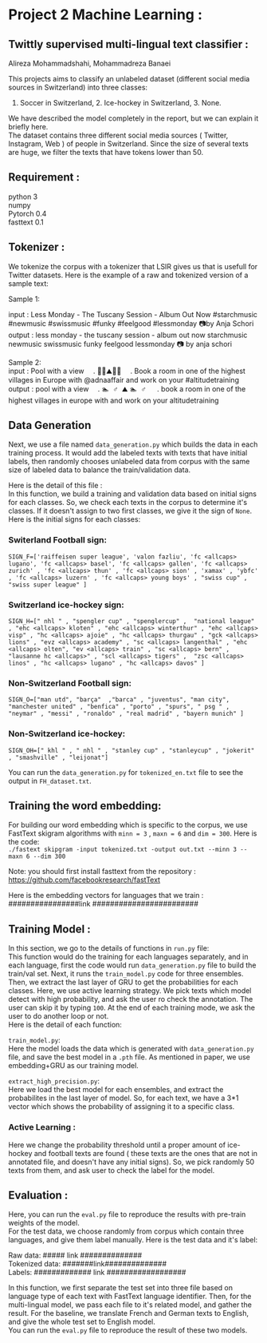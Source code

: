 # Project 2 Machine Learning :
## Twittly supervised multi-lingual text classifier :
Alireza Mohammadshahi, Mohammadreza Banaei  

This projects aims to classify an unlabeled dataset (different social media sources in Switzerland) into three classes: 
1. Soccer in Switzerland, 2. Ice-hockey in Switzerland, 3. None.  

We have described the model completely in the report, but we can explain it briefly here.  
The dataset contains three different social media sources ( Twitter, Instagram, Web ) of people in Switzerland. Since the size of several texts are huge, we filter the texts that have tokens lower than 50. 

## Requirement :
python 3  
numpy  
Pytorch 0.4  
fasttext 0.1  
## Tokenizer :  

We tokenize the corpus with a tokenizer that LSIR gives us that is usefull for Twitter datasets. Here is the example of a raw and tokenized version of a sample text:  

Sample 1:  

input : Less Monday - The Tuscany Session - Album Out Now #starchmusic #newmusic #swissmusic #funky #feelgood #lessmonday 📷by Anja Schori  
output : less monday - the tuscany session - album out now <hashtag> starchmusic <hashtag> newmusic <hashtag> swissmusic <hashtag> funky <hashtag> feelgood <hashtag> lessmonday 📷 by anja schori  

Sample 2:  
input : Pool with a view ⠀ . 🏊‍♂️⛰🏊‍♂️ ⠀ . Book a room in one of the highest villages in Europe with @adnaaffair and work on your #altitudetraining  
output : pool with a view ⠀ . 🏊 ‍ ♂ ️ ⛰ 🏊 ‍ ♂ ️ ⠀ . book a room in one of the highest villages in europe with <user> and work on your <hashtag> altitudetraining  
## Data Generation

Next, we use a file named `data_generation.py` which builds the data in each training process. It would add the labeled texts with texts that have initial labels, then randomly chooses unlabeled data from corpus with the same size of labeled data to balance the train/validation data.  
 
 Here is the detail of this file :  
 In this function, we build a training and validation data based on initial signs for each classes. So, we check each texts in the corpus to determine it's classes. If it doesn't assign to two first classes, we give it the sign of `None`.  
 Here is the initial signs for each classes:  
 ### Switerland Football sign:  
 `SIGN_F=['raiffeisen super league', 'valon fazliu', 'fc <allcaps> lugano', 'fc <allcaps> basel', 'fc <allcaps> gallen', 'fc <allcaps> zurich' , 'fc <allcaps> thun' , 'fc <allcaps> sion' , 'xamax' , 'ybfc' , 'fc <allcaps> luzern' , 'fc <allcaps> young boys' , "swiss cup" , "swiss super league" ]`
 ### Switzerland ice-hockey sign:  
 `SIGN_H=[" nhl " , "spengler cup" , "spenglercup" ,  "national league" , "ehc <allcaps> kloten" , "ehc <allcaps> winterthur" , "ehc <allcaps> visp" , "hc <allcaps> ajoie" , "hc <allcaps> thurgau" , "gck <allcaps> lions" , "evz <allcaps> academy" , "sc <allcaps> langenthal" , "ehc <allcaps> olten", "ev <allcaps> train" , "sc <allcaps> bern" , "lausanne hc <allcaps>" , "scl <allcaps> tigers" ,  "zsc <allcaps> linos" , "hc <allcaps> lugano" , "hc <allcaps> davos" ]`
 ### Non-Switzerland Football sign:  
 `SIGN_O=["man utd", "barça"  ,"barca" , "juventus", "man city", "manchester united" , "benfica" , "porto" , "spurs", " psg " , "neymar" , "messi" , "ronaldo" , "real madrid" , "bayern munich" ]`  
 ### Non-Switzerland ice-hockey:  
 `SIGN_OH=[" khl " , " nhl " , "stanley cup" , "stanleycup" , "jokerit" , "smashville" , "leijonat"]`
 
 You can run the `data_generation.py` for `tokenized_en.txt` file to see the output in `FH_dataset.txt`.  
 ## Training the word embedding:  
 
 For building our word embedding which is specific to the corpus, we use FastText skigram algorithms with `minn = 3` , `maxn = 6` and `dim = 300`. Here is the code:  
 `./fastext skipgram -input tokenized.txt -output out.txt --minn 3 --maxn 6 --dim 300`  
 
 Note: you should first install fasttext from the repository : https://github.com/facebookresearch/fastText  
 
 Here is the embedding vectors for languages that we train :  
 ################link ########################  
 
 ## Training Model :
 In this section, we go to the details of functions in `run.py` file:  
 This function would do the training for each languages separately, and in each language, first the code would run `data_generation.py` file to build the train/val set. Next, it runs the `train_model.py` code for three ensembles. Then, we extract the last layer of GRU to get the probabilities for each classes. Here, we use active learning strategy. We pick texts which model detect with high probability, and ask the user ro check the annotation. The user can skip it by typing `100`. At the end of each training mode, we ask the user to do another loop or not.  
 Here is the detail of each function: 
   
 `train_model.py`:  
 Here the model loads the data which is generated with `data_generation.py` file, and save the best model in a `.pth` file. As mentioned in paper, we use embedding+GRU as our training model.  
 
 `extract_high_precision.py`:  
 Here we load the best model for each ensembles, and extract the probabilites in the last layer of model. So, for each text, we have a 3*1 vector which shows the probability of assigning it to a specific class.  
 
 ### Active Learning :  
 Here we change the probability threshold until a proper amount of ice-hockey and football texts are found ( these texts are the ones that are not in annotated file, and doesn't have any initial signs). So, we pick randomly 50 texts from them, and ask user to check the label for the model.  
 
 ## Evaluation :
 
 Here, you can run the `eval.py` file to reproduce the results with pre-train weights of the model.  
 For the test data, we choose randomly from corpus which contain three languages, and give them label manually. Here is the test data and it's label:  
 
 Raw data: ##### link ##############  
 Tokenized data:  #######link##############  
 Labels: ############# link ##################  
 
 In this function, we first separate the test set into three file based on language type of each text with FastText language identifier. Then, for the multi-lingual model, we pass each file to it's related model, and gather the result. For the baseline, we translate French and German texts to English, and give the whole test set to English model.  
 You can run the `eval.py` file to reproduce the result of these two models.  
 
 
 
